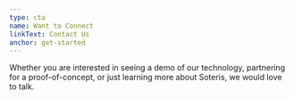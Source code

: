 ```yaml
---
type: cta
name: Want to Connect
linkText: Contact Us
anchor: get-started
---
```


Whether you are interested in seeing a demo of our technology, partnering for a proof-of-concept, or just learning more about Soteris, we would love to talk.

